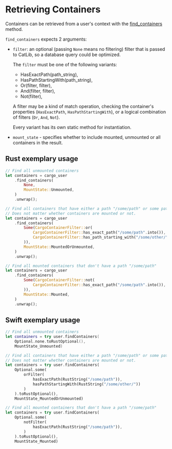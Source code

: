 # Retrieving Containers

Containers can be retrieved from a user's context with the [find_containers](https://docs.wildland.dev/docs/wildland/lld/doc/wildland_cargo_lib/api/cargo_user/struct.CargoUser.html#method.find_containers) method.

`find_containers` expects 2 arguments:

- `filter`: an optional (passing `None` means no filtering) filter that is passed to CatLib, so a database query could be optimized.

    The `filter` must be one of the following variants:

    - HasExactPath(path_string),
    - HasPathStartingWith(path_string),
    - Or(filter, filter),
    - And(filter, filter),
    - Not(filter),

    A filter may be a kind of match operation, checking the container's properties (`HasExactPath`, `HasPathStartingWith`),
    or a logical combination of filters (`Or`, `And`, `Not`).

    Every variant has its own static method for instantiation.

- `mount_state` - specifies whether to include mounted, unmounted or all containers in the result.

## Rust exemplary usage

```rust
// Find all unmounted containers
let containers = cargo_user
    .find_containers(
        None,
        MountState::Unmounted,
    )
    .unwrap();
```

```rust
// Find all containers that have either a path "/some/path" or some path starting with "/some/other/".
// Does not matter whether containers are mounted or not.
let containers = cargo_user
    .find_containers(
        Some(CargoContainerFilter::or(
            CargoContainerFilter::has_exact_path("/some/path".into()),
            CargoContainerFilter::has_path_starting_with("/some/other/".into()),
        )),
        MountState::MountedOrUnmounted,
    )
    .unwrap();
```

```rust
// Find all mounted containers that don't have a path "/some/path"
let containers = cargo_user
    .find_containers(
        Some(CargoContainerFilter::not(
            CargoContainerFilter::has_exact_path("/some/path".into()),
        )),
        MountState::Mounted,
    )
    .unwrap();
```

## Swift exemplary usage

```swift
// Find all unmounted containers
let containers = try user.findContainers(
    Optional.none.toRustOptional(),
    MountState_Unmounted)
```

```rust
// Find all containers that have either a path "/some/path" or some path starting with "/some/other/".
// Does not matter whether containers are mounted or not.
let containers = try user.findContainers(
    Optional.some(
        orFilter(
            hasExactPath(RustString("/some/path")),
            hasPathStartingWith(RustString("/some/other/"))
        )
    ).toRustOptional(),
    MountState_MountedOrUnmounted)
```

```rust
// Find all mounted containers that don't have a path "/some/path"
let containers = try user.findContainers(
    Optional.some(
        notFilter(
            hasExactPath(RustString("/some/path")),
        )
    ).toRustOptional(),
    MountState_Mounted)
```
